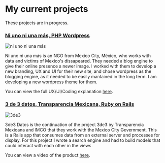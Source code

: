 # My current projects

These projects are in progress.

### [Ni uno ni una más, PHP Wordpress](http://github.com/ponentesincausa/niunoniunamas)
![ni uno ni una más](https://github.com/ponentesincausa/portfolio/blob/master/imgs/niunoniunamas.png?raw=true)

Ni uno ni una más is an NGO from Mexico City, México, who works with data and victims of Mexico's dissapeared. They needed a blog engine to give their online presence a newer image. I worked with them to develop a new branding, UX and UI for their new site, and chose wordpress as the blogging engine, as it needed to be easily mantained in the long term. I am developing a new wordpress theme for them.

You can view the full UX/UI/Coding explanation [here](niunoniunamas.MD).


### [3 de 3 datos, Transparencia Mexicana, Ruby on Rails](https://github.com/ponentesincausa/3de3datos/)
![3de3](https://github.com/ponentesincausa/portfolio/blob/master/imgs/3de3.png?raw=true)

3de3 Datos is the continuation of the project 3de3 by Transparencia Mexicana and IMCO that they work with the Mexico City Government. This is a Rails app that consumes data from an external server and processes for display. For this project I wrote a search engine and had to build models that could interact with each other in the views.

You can view a video of the product [here](https://www.youtube.com/watch?v=vTe2p5hkwlE&ab_channel=AliGoga).
